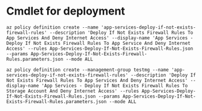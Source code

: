 # Cmdlet for deployment

`az policy definition create --name 'app-services-deploy-if-not-exists-firewall-rules' --description 'Deploy If Not Exists Firewall Rules To App Services And Deny Internet Access' --display-name 'App Services - Deploy If Not Exists Firewall Rules To App Service And Deny Internet Access' --rules App-Services-Deploy-If-Not-Exists-Firewall-Rules.json --params App-Services-Deploy-If-Not-Exists-Firewall-Rules.parameters.json --mode ALL`

`az policy definition create --management-group testmg --name 'app-services-deploy-if-not-exists-firewall-rules' --description 'Deploy If Not Exists Firewall Rules To App Services And Deny Internet Access' --display-name 'App Services - Deploy If Not Exists Firewall Rules To Storage Account And Deny Internet Access' --rules App-Services-Deploy-If-Not-Exists-Firewall-Rules.json --params App-Services-Deploy-If-Not-Exists-Firewall-Rules.parameters.json --mode ALL`
